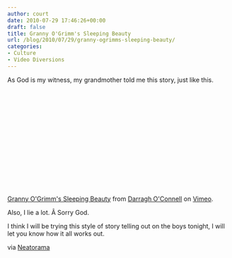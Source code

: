 ```yaml
---
author: court
date: 2010-07-29 17:46:26+00:00
draft: false
title: Granny O'Grimm's Sleeping Beauty
url: /blog/2010/07/29/granny-ogrimms-sleeping-beauty/
categories:
- Culture
- Video Diversions
---
```


As God is my witness, my grandmother told me this story, just like this.

<object classid="clsid:d27cdb6e-ae6d-11cf-96b8-444553540000" width="400" codebase="http://download.macromedia.com/pub/shockwave/cabs/flash/swflash.cab#version=6,0,40,0" height="225"><embed src="http://vimeo.com/moogaloop.swf?clip_id=7937986&server=vimeo.com&show_title=1&show_byline=1&show_portrait=0&color=&fullscreen=1" allowscriptaccess="always" height="225" width="400" allowfullscreen="true" type="application/x-shockwave-flash"></embed></object>

[Granny O'Grimm's Sleeping Beauty](http://vimeo.com/7937986) from [Darragh O'Connell](http://vimeo.com/user1521090) on [Vimeo](http://vimeo.com).

Also, I lie a lot. Â Sorry God.

I think I will be trying this style of story telling out on the boys tonight, I will let you know how it all works out.

via [Neatorama](http://www.neatorama.com/2010/07/23/sleeping-beauty-has-some-personal-issues/)
